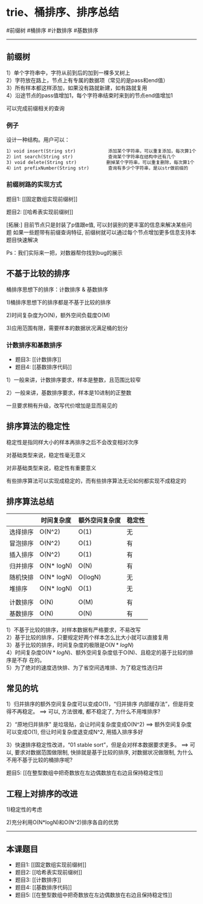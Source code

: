 # trie、桶排序、排序总结

#前缀树 #桶排序 #计数排序 #基数排序 

---


## 前缀树
1）单个字符串中，字符从前到后的加到一棵多叉树上  
2）字符放在路上，节点上有专属的数据项（常见的是pass和end值）  
3）所有样本都这样添加，如果没有路就新建，如有路就复用  
4）沿途节点的pass值增加1，每个字符串结束时来到的节点end值增加1  

可以完成前缀相关的查询   


### 例子
设计一种结构。用户可以：
```html
1）void insert(String str)            添加某个字符串，可以重复添加，每次算1个
2）int search(String str)             查询某个字符串在结构中还有几个
3) void delete(String str)           删掉某个字符串，可以重复删除，每次算1个
4）int prefixNumber(String str)       查询有多少个字符串，是以str做前缀的
```


### 前缀树路的实现方式

题目1: [[固定数组实现前缀树]]

题目2: [[哈希表实现前缀树]]

[拓展:]
目前节点只是封装了p值跟e值, 可以封装别的更丰富的信息来解决某些问题
如果一些题带有前缀查询特征, 前缀树就可以通过每个节点增加更多信息支持本题目快速解决


Ps：我们实际来一把，对数器帮你找到bug的展示


## 不基于比较的排序
桶排序思想下的排序：计数排序 & 基数排序 

1)桶排序思想下的排序都是不基于比较的排序

2)时间复杂度为O(N)，额外空间负载度O(M)

3)应用范围有限，需要样本的数据状况满足桶的划分 

### 计数排序和基数排序
- 题目3: [[计数排序]]
- 题目4: [[基数排序代码]]

1）一般来讲，计数排序要求，样本是整数，且范围比较窄

2）一般来讲，基数排序要求，样本是10进制的正整数

一旦要求稍有升级，改写代价增加是显而易见的

## 排序算法的稳定性
稳定性是指同样大小的样本再排序之后不会改变相对次序

对基础类型来说，稳定性毫无意义

对非基础类型来说，稳定性有重要意义

有些排序算法可以实现成稳定的，而有些排序算法无论如何都实现不成稳定的

## 排序算法总结

|       |时间复杂度 | 额外空间复杂度       | 稳定性|
| ----  | ----  | ----  | ----  |
|选择排序  |      O(N^2)      |    O(1)    |    无 |
|冒泡排序  |      O(N^2)      |    O(1)    |    有 |
|插入排序  |      O(N^2)      |    O(1)    |    有 |
|归并排序  |      O(N* logN)   |    O(N)    |    有 |
|随机快排  |      O(N* logN)   |    O(logN) |    无 |
|堆排序    |      O(N* logN)   |    O(1)    |    无 |
|               |                         |               |         |
|计数排序  |      O(N)        |    O(M)    |    有 |
|基数排序  |      O(N)        |    O(N)    |    有 |

1）不基于比较的排序，对样本数据有严格要求，不易改写  
2）基于比较的排序，只要规定好两个样本怎么比大小就可以直接复用  
3）基于比较的排序，时间复杂度的极限是O($N*logN$)  
4）时间复杂度O($N*logN$)、额外空间复杂度低于O(N)、且稳定的基于比较的排序是不存  在的。  
5）为了绝对的速度选快排、为了省空间选堆排、为了稳定性选归并  

## 常见的坑

1）归并排序的额外空间复杂度可以变成O(1)，“归并排序 内部缓存法”，但是将变得不再稳定。
    ==> 可以, 方法很难, 都不稳定了, 为什么不用堆排序?

2）“原地归并排序" 是垃圾贴，会让时间复杂度变成O(N^2) 
    ==> 额外空间复杂度可以变成O(1), 但让时间复杂度退变成N^2, 用插入排序多好

3）快速排序稳定性改进，“01 stable sort”，但是会对样本数据要求更多。
   ==> 可以, 要求对数据范围做限制, 快排就是基于比较的排序, 对数据状况做限制, 为什么不用不基于比较的桶排序呢?

题目5: [[在整型数组中把奇数放在左边偶数放在右边且保持稳定性]]


## 工程上对排序的改进

1)稳定性的考虑 

2)充分利用O(N*logN)和O(N^2)排序各自的优势

---

## 本课题目

- 题目1: [[固定数组实现前缀树]]
- 题目2: [[哈希表实现前缀树]]
- 题目3: [[计数排序]]
- 题目4: [[基数排序代码]]
- 题目5: [[在整型数组中把奇数放在左边偶数放在右边且保持稳定性]]

